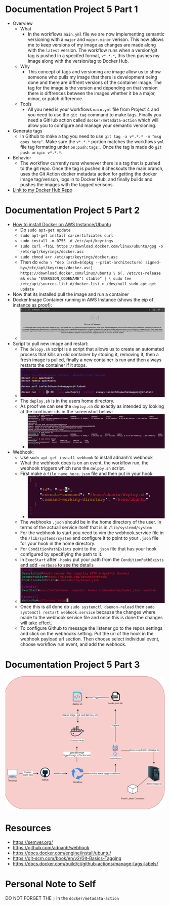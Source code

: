 # Documentation Project 5 Part 1
  - Overview
    - What
      - In the workflows `main.yml` file we are now implementing semantic versioning with a `major` and `major.minor` verison. This now allows me to keep versions of my image as changes are made along with the `latest` version. The workflow runs when a version/git tag is pushed in a specifed format, `v*.*.*`, this then pushes my image along with the version/tag to Docker Hub.
    - Why
      - This concept of tags and versioning are image allow us to show someone who pulls my image that there is development being done and there are diffrent versions of the container image. The tag for the image is the version and depending on that version there is diffrences between the images whether it be a major, minor, or patch difference.
    - Tools
      - All you need is your workflows `main.yml` file from Project 4 and you need to use the `git tag` command to make tags. Finally you need a GitHub action called `docker/metadata-action` which will allow you to configure and manage your semantic versioning.
  - Generate tags
    - In Github to make a tag you need to use `git tag -a v*.*.* -m "msg goes here"`. Make sure the `v*.*.*` portion matches the workflows `yml` file tag formating under `on:push:tags:`. Once the tag is made do `git push origin v*.*.*`.
  - Behavior
    - The workflow currently runs whenever there is a tag that is pushed to the git repo. Once the tag is pushed it checkouts the main branch, uses the Git Action docker metadata action for getting the docker image tag/verison, logs in to Docker Hub, and finally builds and pushes the images with the tagged verisons.
  - [Link to my Docker Hub Repo](https://hub.docker.com/repositories/isolat3d) 

# Documentation Project 5 Part 2
  - [How to install Docker on AWS Instance/Ubuntu](https://docs.docker.com/engine/install/ubuntu/)
    - Do `sudo apt-get update`
    - `sudo apt-get install ca-certificates curl`
    - `sudo install -m 0755 -d /etc/apt/keyrings`
    - `sudo curl -fsSL https://download.docker.com/linux/ubuntu/gpg -o /etc/apt/keyrings/docker.asc`
    - `sudo chmod a+r /etc/apt/keyrings/docker.asc`
    - Then do `echo \
  "deb [arch=$(dpkg --print-architecture) signed-by=/etc/apt/keyrings/docker.asc] https://download.docker.com/linux/ubuntu \
  $(. /etc/os-release && echo "$VERSION_CODENAME") stable" | \
  sudo tee /etc/apt/sources.list.d/docker.list > /dev/null
sudo apt-get update`
  - Now that its installed pull the image and run a container
  - Docker Image Container running in AWS Instance (shows the eip of instance as proof):
    - ![docker installed](./images_Project4/eipofamazoninstancerunning.png)
  - Script to pull new image and restart:
    - The `delopy.sh` script is a script that allows us to create an automated process that kills an old container by stoping it, removing it, then a fresh image is pulled, finally a new container is run and then always restarts the container if it stops.
    - ![deploy script](./images_Project4/deploysh.png)
    - The `deploy.sh` is in the users home directory.
    - As proof we can see the `deploy.sh` do exactly as intended by looking at the continaer ids in the screenshot below:
      - ![pull and restart from dockerhub](./images_Project4/pullrestart.png)
  - Webhook:
    - Use `sudo apt-get install webhook` to install adnanh's webhook
    - What the webhook does is on an event, the workflow run, the webhook triggers which runs the `delpoy.sh` script.
    - First make a `file_name_here.json` file and then put in your hook:
      - ![hook.json file for webhook service](./images_Project4/json.png)
    - The webhooks `.json` should be in the home directory of the user. In terms of the actuall service itself that is in `/lib/systemd/system`
    - For the webhook to start you need to vim the webhook.service file in the `/lib/systemd/system` and configure it to point to your `.json` file for your hook in the home directory.
    - For `ConditionPathExists` point to the `.json` file that has your hook configured by specifiying the path to it.
    - In `ExecStart` after `-hooks` put your path from the `ConditionPathExists` and add `-verbose` to see the details
    - ![web service configuration](./images_Project4/webservicehookconf.png)
    - Once this is all done do `sudo systemctl daemon-reload` then `sudo systemctl restart webhook.service` because the changes where made to the webhook service file and once this is done the changes will take effect.
    - To configure Github to message the listener go to the repos settings and click on the webhooks setting. Put the url of the hook in the webhook payload url section. Then choose select individual event, choose workflow run event, and add the webhook.

# Documentation Project 5 Part 3
![project 5 diagram](./images_Project4/proj5diagram.png)

# Resources
 - https://semver.org/
 - https://github.com/adnanh/webhook
 - https://docs.docker.com/engine/install/ubuntu/
 - https://git-scm.com/book/en/v2/Git-Basics-Tagging
 - https://docs.docker.com/build/ci/github-actions/manage-tags-labels/

# Personal Note to Self
DO NOT FORGET THE `|` in the `docker/metadata-action`
